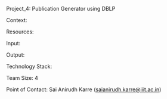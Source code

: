 Project_4: Publication Generator using DBLP 

Context:  

Resources: 

Input: 

Output: 

Technology Stack: 

Team Size: 4 

Point of Contact: Sai Anirudh Karre (saianirudh.karre@iiit.ac.in)
